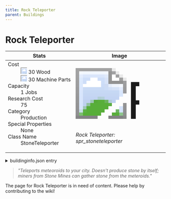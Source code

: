 ```yaml
---
title: Rock Teleporter
parent: Buildings
---
```

# Rock Teleporter

[//]: # (Pre-generated content)
<table><thead><tr><th>Stats</th><th>Image</th></tr></thead><tbody><tr><td><dl><dt>Cost</dt><dd><div class="resource-icon"><img style="object-position: -637px -751px;" src="https://tfe2-wiki.github.io/assets/sprites.png"></div> 30 Wood<br><div class="resource-icon"><img style="object-position: -795px -761px;" src="https://tfe2-wiki.github.io/assets/sprites.png"></div> 30 Machine Parts</dd><dt>Capacity</dt><dd>1 Jobs</dd><dt>Research Cost</dt><dd>75</dd><dt>Category</dt><dd>Production</dd><dt>Special Properties</dt><dd>None</dd><dt>Class Name</dt><dd>StoneTeleporter</dd></dl></td><td><style>.building-image {width: 200px;height: 200px;overflow: hidden;position: relative;}.building-image img {image-rendering: pixelated;object-fit: none;transform: scale(10);transform-origin: left top;position: absolute;left: 0;top: 0;}.resource-image {width: 200px;height: 200px;overflow: hidden;position: relative;}.resource-image img {image-rendering: pixelated;object-fit: none;transform: scale(20);transform-origin: left top;position: absolute;left: 0;top: 0;}.building-icon {width: 20px;height: 20px;overflow: hidden;position: relative;display: inline-block;}.building-icon img {image-rendering: pixelated;object-fit: none;transform: scale(1);transform-origin: left top;position: absolute;left: 0;top: 0;}.resource-icon {width: 20px;height: 20px;overflow: hidden;position: relative;display: inline-block;}.resource-icon img {image-rendering: pixelated;object-fit: none;transform: scale(2);transform-origin: left top;position: absolute;left: 0;top: 0;}</style><div class="building-image"><img style="object-position: -274px -1011px;" src="https://tfe2-wiki.github.io/assets/sprites.png" alt="Rock Teleporter Back"><img style="object-position: -252px -1011px;" src="https://tfe2-wiki.github.io/assets/sprites.png" alt="Rock Teleporter"></div><i>Rock Teleporter: spr_stoneteleporter</i></td></tr></tbody></table><details><summary>buildinginfo.json entry</summary>```json
	{
    "className": "StoneTeleporter",
    "food": 0,
    "wood": 30,
    "stone": 0,
    "machineParts": 30,
    "knowledge": 75,
    "refinedMetal": 0,
    "category": "Production",
    "unlockedByDefault": true,
    "specialInfo": [],
    "jobs": 1
}
	```</details><blockquote><i>"Teleports meteoroids to your city. Doesn't produce stone by itself; miners from Stone Mines can gather stone from the meteroids."</i></blockquote>

The page for Rock Teleporter is in need of content. Please help by contributing to the wiki!
